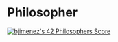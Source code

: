 # Philosopher
<a href="https://github.com/JaeSeoKim/badge42"><img src="https://badge42.vercel.app/api/v2/clkkvymoc012008mcghegnr25/project/2758212" alt="bjimenez's 42 Philosophers Score" /></a>
